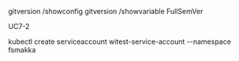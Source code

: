 gitversion /showconfig
gitversion /showvariable FullSemVer

UC7-2

kubectl create serviceaccount witest-service-account --namespace fsmakka